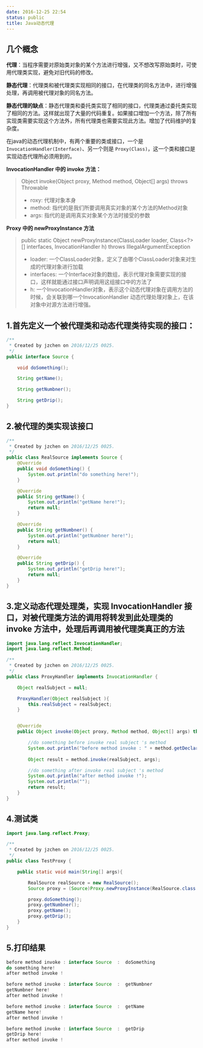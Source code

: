 ```yaml
---
date: 2016-12-25 22:54
status: public
title: Java动态代理
---
```


## 几个概念
**代理**：当程序需要对原始类对象的某个方法进行增强，又不想改写原始类时，可使用代理类实现，避免对旧代码的修改。

**静态代理**：代理类和被代理类实现相同的接口，在代理类的同名方法中，进行增强处理，再调用被代理对象的同名方法。

**静态代理的缺点**：静态代理类和委托类实现了相同的接口，代理类通过委托类实现了相同的方法。这样就出现了大量的代码重复。如果接口增加一个方法，除了所有实现类需要实现这个方法外，所有代理类也需要实现此方法。增加了代码维护的复杂度。

在java的动态代理机制中，有两个重要的类或接口，一个是 ``InvocationHandler(Interface)``、另一个则是 ``Proxy(Class)``，这一个类和接口是实现动态代理所必须用到的。

**InvocationHandler 中的 invoke 方法：**
> Object invoke(Object proxy, Method method, Object[] args) throws Throwable
> - roxy: 代理对象本身
> - method: 指代的是我们所要调用真实对象的某个方法的Method对象
> - args: 指代的是调用真实对象某个方法时接受的参数

**Proxy 中的 newProxyInstance 方法**
> public static Object newProxyInstance(ClassLoader loader, Class<?>[] interfaces, InvocationHandler h) throws IllegalArgumentException
> - loader: 一个ClassLoader对象，定义了由哪个ClassLoader对象来对生成的代理对象进行加载
> - interfaces: 一个Interface对象的数组，表示代理对象需要实现的接口，这样就能通过接口声明调用这组接口中的方法了
> - h: 一个InvocationHandler对象，表示这个动态代理对象在调用方法的时候，会关联到哪一个InvocationHandler 动态代理处理对象上，在该对象中对源方法进行增强。

## 1.首先定义一个被代理类和动态代理类待实现的接口：
```java
/**
 * Created by jzchen on 2016/12/25 0025.
 */
public interface Source {

    void doSomething();

    String getName();

    String getNumbner();

    String getDrip();
}
```

## 2.被代理的类实现该接口
```java
/**
 * Created by jzchen on 2016/12/25 0025.
 */
public class RealSource implements Source {
    @Override
    public void doSomething() {
        System.out.println("do something here!");
    }

    @Override
    public String getName() {
        System.out.println("getName here!");
        return null;
    }

    @Override
    public String getNumbner() {
        System.out.println("getNumbner here!");
        return null;
    }

    @Override
    public String getDrip() {
        System.out.println("getDrip here!");
        return null;
    }
}
```

## 3.定义动态代理处理类，实现 InvocationHandler 接口，对被代理类方法的调用将转发到此处理类的 invoke 方法中，处理后再调用被代理类真正的方法
```java
import java.lang.reflect.InvocationHandler;
import java.lang.reflect.Method;

/**
 * Created by jzchen on 2016/12/25 0025.
 */
public class ProxyHandler implements InvocationHandler {

    Object realSubject = null;

    ProxyHandler(Object realSubject ){
        this.realSubject = realSubject;
    }


    @Override
    public Object invoke(Object proxy, Method method, Object[] args) throws Throwable {

        //do something before invoke real subject 's method
        System.out.println("before method invoke : " + method.getDeclaringClass() + "  :  "+ method.getName() );
        
        Object result = method.invoke(realSubject, args);

        //do something after invoke real subject 's method
        System.out.println("after method invoke !");
        System.out.println("");
        return result;
    }
}
```

## 4.测试类
```java
import java.lang.reflect.Proxy;

/**
 * Created by jzchen on 2016/12/25 0025.
 */
public class TestProxy {

    public static void main(String[] args){

        RealSource realSource = new RealSource();
        Source proxy = (Source)Proxy.newProxyInstance(RealSource.class.getClassLoader(), RealSource.class.getInterfaces(), new ProxyHandler(realSource));

        proxy.doSomething();
        proxy.getNumbner();
        proxy.getName();
        proxy.getDrip();
    }
}
```
## 5.打印结果
```java
before method invoke : interface Source  :  doSomething
do something here!
after method invoke !

before method invoke : interface Source  :  getNumbner
getNumbner here!
after method invoke !

before method invoke : interface Source  :  getName
getName here!
after method invoke !

before method invoke : interface Source  :  getDrip
getDrip here!
after method invoke !

```